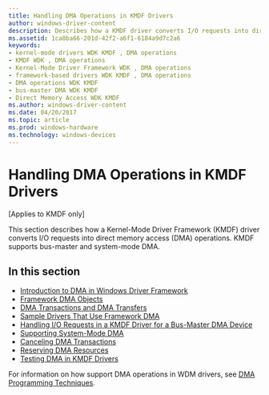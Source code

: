 ```yaml
---
title: Handling DMA Operations in KMDF Drivers
author: windows-driver-content
description: Describes how a KMDF driver converts I/O requests into direct memory access (DMA) operations. KMDF supports bus-master and system-mode DMA.
ms.assetid: 1ca8ba66-201d-42f2-a6f1-6184a9d7c2a6
keywords:
- kernel-mode drivers WDK KMDF , DMA operations
- KMDF WDK , DMA operations
- Kernel-Mode Driver Framework WDK , DMA operations
- framework-based drivers WDK KMDF , DMA operations
- DMA operations WDK KMDF
- bus-master DMA WDK KMDF
- Direct Memory Access WDK KMDF
ms.author: windows-driver-content
ms.date: 04/20/2017
ms.topic: article
ms.prod: windows-hardware
ms.technology: windows-devices
---
```


# Handling DMA Operations in KMDF Drivers


\[Applies to KMDF only\]

This section describes how a Kernel-Mode Driver Framework (KMDF) driver converts I/O requests into direct memory access (DMA) operations. KMDF supports bus-master and system-mode DMA.

## <a href="" id="ddk-handling-dma-operations-in-framework-based-drivers-df"></a>


## In this section


-   [Introduction to DMA in Windows Driver Framework](introduction-to-dma-in-windows-driver-framework.md)
-   [Framework DMA Objects](framework-dma-objects.md)
-   [DMA Transactions and DMA Transfers](dma-transactions-and-dma-transfers.md)
-   [Sample Drivers That Use Framework DMA](sample-drivers-that-use-framework-dma.md)
-   [Handling I/O Requests in a KMDF Driver for a Bus-Master DMA Device](handling-i-o-requests-in-a-kmdf-driver-for-a-bus-master-dma-device.md)
-   [Supporting System-Mode DMA](supporting-system-mode-dma.md)
-   [Canceling DMA Transactions](canceling-dma-transactions.md)
-   [Reserving DMA Resources](reserving-dma-resources.md)
-   [Testing DMA in KMDF Drivers](testing-dma-in-kmdf-drivers.md)

For information on how support DMA operations in WDM drivers, see [DMA Programming Techniques](https://msdn.microsoft.com/library/windows/hardware/ff544074).

 

 





